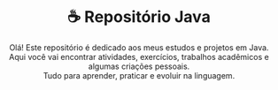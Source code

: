 <h1 align="center">☕ Repositório Java</h1>
<p align="center">
  Olá! Este repositório é dedicado aos meus estudos e projetos em Java.<br>
  Aqui você vai encontrar atividades, exercícios, trabalhos acadêmicos e algumas criações pessoais.<br>
  Tudo para aprender, praticar e evoluir na linguagem.
</p>
